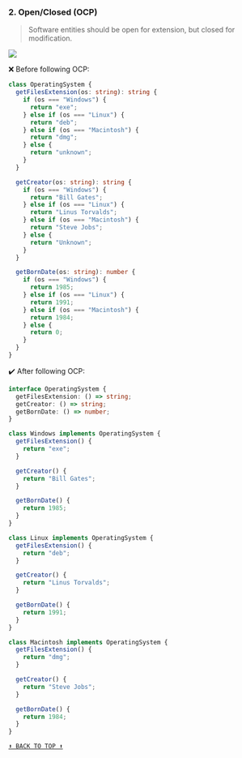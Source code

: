 ### 2. Open/Closed (OCP)

> Software entities should be open for extension, but closed for modification.

<img src="https://user-images.githubusercontent.com/37804060/153056325-679b94dc-ea4f-4315-a682-93057845f9d5.jpg"/>

:x: Before following OCP:

```typescript
class OperatingSystem {
  getFilesExtension(os: string): string {
    if (os === "Windows") {
      return "exe";
    } else if (os === "Linux") {
      return "deb";
    } else if (os === "Macintosh") {
      return "dmg";
    } else {
      return "unknown";
    }
  }

  getCreator(os: string): string {
    if (os === "Windows") {
      return "Bill Gates";
    } else if (os === "Linux") {
      return "Linus Torvalds";
    } else if (os === "Macintosh") {
      return "Steve Jobs";
    } else {
      return "Unknown";
    }
  }

  getBornDate(os: string): number {
    if (os === "Windows") {
      return 1985;
    } else if (os === "Linux") {
      return 1991;
    } else if (os === "Macintosh") {
      return 1984;
    } else {
      return 0;
    }
  }
}
```

:heavy_check_mark: After following OCP:

```typescript
interface OperatingSystem {
  getFilesExtension: () => string;
  getCreator: () => string;
  getBornDate: () => number;
}

class Windows implements OperatingSystem {
  getFilesExtension() {
    return "exe";
  }

  getCreator() {
    return "Bill Gates";
  }

  getBornDate() {
    return 1985;
  }
}

class Linux implements OperatingSystem {
  getFilesExtension() {
    return "deb";
  }

  getCreator() {
    return "Linus Torvalds";
  }

  getBornDate() {
    return 1991;
  }
}

class Macintosh implements OperatingSystem {
  getFilesExtension() {
    return "dmg";
  }

  getCreator() {
    return "Steve Jobs";
  }

  getBornDate() {
    return 1984;
  }
}
```

[`⬆ BACK TO TOP ⬆`](#table-of-contents)
